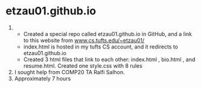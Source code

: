 # etzau01.github.io

1. - Created a special repo called etzau01.github.io in GitHub, and a link to this website from www.cs.tufts.edu/~etzau01/
   - index.html is hosted in my tufts CS account, and it redirects to etzau01.github.io
   - Created 3 html files that link to each other: index.html , bio.html , and resume.html. Created one style.css with 8 rules
2. I sought help from COMP20 TA Ralfi Salhon.
3. Approximately 7 hours
